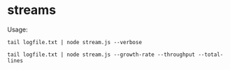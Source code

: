 # streams

Usage:

`tail logfile.txt | node stream.js --verbose`

`tail logfile.txt | node stream.js --growth-rate --throughput --total-lines`
